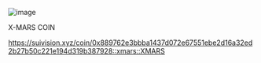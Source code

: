 ![image](https://github.com/user-attachments/assets/335f59b7-df33-46bd-98f1-f2dc46485a3f)

X-MARS COIN

https://suivision.xyz/coin/0x889762e3bbba1437d072e67551ebe2d16a32ed2b27b50c221e194d319b387928::xmars::XMARS
